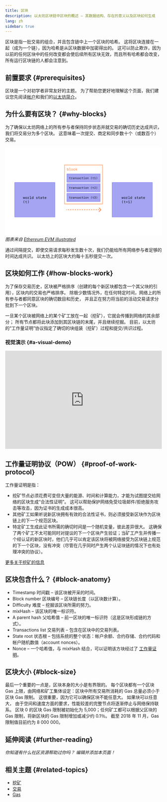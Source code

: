 ```yaml
---
title: 区块
description: 以太坊区块链中区块的概述 – 其数据结构、存在的意义以及区块如何生成
lang: zh
sidebar: true
---
```


区块是指一批交易的组合，并且包含链中上一个区块的哈希。 这将区块连接在一起（成为一个链），因为哈希是从区块数据中加密得出的。 这可以防止欺诈，因为以前的任何区块中的任何改变都会使后续所有区块无效，而且所有哈希都会改变，所有运行区块链的人都会注意到。

## 前置要求 {#prerequisites}

区块是一个对初学者非常友好的主题。 为了帮助您更好地理解这个页面，我们建议您先阅读[帐户](/developers/docs/accounts/)和我们的[以太坊简介](/developers/docs/intro-to-ethereum/)。

<!--The content below was provided by Brian Gu with exception of "what's in a block"-->

## 为什么要有区块？ {#why-blocks}

为了确保以太坊网络上的所有参与者保持同步状态并就交易的确切历史达成共识，我们将交易分为多个区块。 这意味着一次提交、商定和同步数十个（或数百个）交易。

![区块中的交易导致状态变化的图表](../../../../../developers/docs/blocks/tx-block.png) _图表来自 [Ethereum EVM illustrated](https://takenobu-hs.github.io/downloads/ethereum_evm_illustrated.pdf)_

通过间隔提交，即使交易请求每秒发生数十次，我们仍能给所有网络参与者足够的时间达成共识。 以太坊上的区块大约每十五秒提交一次。

## 区块如何工作 {#how-blocks-work}

为了保存交易历史，区块被严格排序（创建的每个新区块都包含一个其父块的引用），区块内的交易也严格排序。 除极少数情况外，在任何特定时间，网络上的所有参与者都同意区块的确切数目和历史， 并且正在努力将当前的活动交易请求分批到下一个区块。

一旦某个区块被网络上的某个矿工放在一起（挖矿），它就会传播到网络的其余部分； 所有节点都将此块添加到其区块链的末尾，并且继续挖掘。 目前，以太坊的“工作量证明”协议指定了确切的块组装（挖矿）过程和提交/共识过程。

### 视觉演示 {#a-visual-demo}

<iframe width="100%" height="315" src="https://www.youtube.com/embed/_160oMzblY8" frameborder="0" allow="accelerometer; autoplay; clipboard-write; encrypted-media; gyroscope; picture-in-picture" allowfullscreen mark="crwd-mark"></iframe>

## 工作量证明协议（POW） {#proof-of-work-protocol}

工作量证明是指：

- 挖矿节点必须花费可变但大量的能源、时间和计算能力，才能为试图提交给网络的区块生成“合法性证明”。 这可以帮助保护网络免受垃圾邮件/拒绝服务攻击等攻击，因为证书的生成成本很高。
- 其他矿工如果听说新区块拥有有效的合法性证书，则必须接受新区块作为区块链上的下一个规范区块。
- 特定矿工生成此证书所需的确切时间是一个随机变量，彼此差异很大。 这确保了两个矿工不太可能同时对提议的下一个区块产生验证；当矿工产生并传播一个经认证的新区块时，他们几乎可以肯定该区块将被网络接受为区块链上规范的下一个区块，没有冲突（尽管在几乎同时产生两个认证块链的情况下也有处理冲突的协议）。

[更多关于挖矿的信息](/developers/docs/consensus-mechanisms/pow/mining/)

## 区块包含什么？ {#block-anatomy}

- Timestamp 时间戳 – 该区块被开采的时间。
- Block number 区块编号 – 区块链长度（以区块数计算）。
- Difficulty 难度 – 挖掘该区块所需的努力。
- mixHash – 该区块的唯一标识符。
- A parent hash 父哈希值 – 前一区块的唯一标识符（这是区块形成链的方式）。
- Transactions list 交易列表 – 包含在区块中的交易列表。
- State root 状态根 – 包括系统的整个状态：帐户余额、合约存储、合约代码和帐户随机数值（account nonces）。
- Nonce – 一个哈希值，与 mixHash 结合，可以证明该方块经过了 [工作量证明](/developers/docs/consensus-mechanisms/pow/)。

## 区块大小 {#block-size}

最后一个重要的一点是，区块本身的大小是有界限的。 每个区块都有一个区块 Gas 上限，由网络和矿工集体设定：区块中所有交易所消耗的 Gas 总量必须小于区块 Gas 限制。 这很重要，因为它可以确保区块不能任意大。 如果块可以任意大， 由于空间和速度方面的要求，性能较差的完整节点将逐渐停止与网络保持联系。 区块 0 的区块 Gas 限制被初始化为 5,000；任何矿工都可以根据父区块的 Gas 限制，将新区块的 Gas 限制增加或减少约 0.1％。 截至 2018 年 11 月，Gas 限制值目前约为 8 000 000。

## 延伸阅读 {#further-reading}

_你知道有什么社区资源帮助过你吗？ 编辑并添加本页面！_

## 相关主题 {#related-topics}

- [挖矿](/developers/docs/consensus-mechanisms/pow/mining/)
- [交易](/developers/docs/transactions/)
- [Gas](/developers/docs/gas/)
